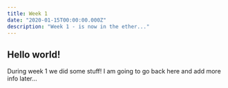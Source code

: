 ```yaml
---
title: Week 1
date: "2020-01-15T00:00:00.000Z"
description: "Week 1 - is now in the ether..."
---
```


## Hello world!

During week 1 we did some stuff! I am going to go back here and add more info later...